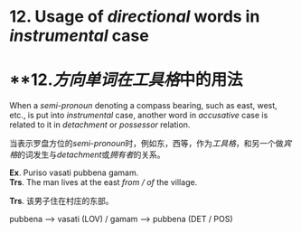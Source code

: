 # **12. Usage of** *directional* words in *instrumental* case 
# **12.***方向*单词在*工具格*中的用法    
When a *semi-pronoun* denoting a compass bearing, such as east, west, etc., is put 
into *instrumental* case, another word in *accusative* case is related to it in *detachment* or 
*possessor* relation. 

当表示罗盘方位的*semi-pronoun*时，例如东，西等，作为*工具格*，和另一个做*宾格*的词发生与*detachment*或*拥有者*的关系。

**Ex**. Puriso vasati pubbena gamam.  
**Trs**. The man lives at the east *from / of* the village.  

**Trs**. 该男子住在村庄的东部。

  pubbena    -->    vasati (LOV) / gamam   -->  pubbena (DET / POS) 